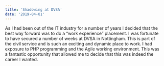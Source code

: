 ```yaml
---
title: 'Shadowing at DVSA'
date: '2019-04-01'
--- 
```

 As I had been out of the IT industry for a number of years I decided that the best way forward was to do a “work experience” placement.  I was fortunate to have secured a number of weeks at DVSA in Nottingham.  This is part of the civil service and is such an exciting and dynamic place to work.  I had exposure to PHP programming and the Agile working environment.  This was a  fantastic opportunity that allowed me to decide that this was indeed the career I wanted.
                